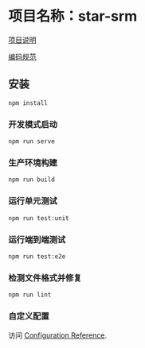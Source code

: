 # 项目名称：star-srm

[项目说明](说明.md)

[编码规范](规范.md)

## 安装
```
npm install
```

### 开发模式启动
```
npm run serve
```

### 生产环境构建
```
npm run build
```

### 运行单元测试
```
npm run test:unit
```

### 运行端到端测试
```
npm run test:e2e
```

### 检测文件格式并修复
```
npm run lint
```

### 自定义配置
访问 [Configuration Reference](https://cli.vuejs.org/config/).
